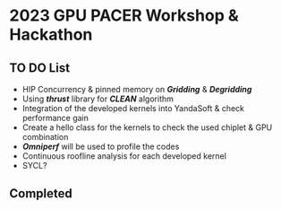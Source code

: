 # 2023 GPU PACER Workshop & Hackathon
## TO DO List
- HIP Concurrency & pinned memory on ***Gridding*** & ***Degridding***
- Using ***thrust*** library for ***CLEAN*** algorithm
- Integration of the developed kernels into YandaSoft & check performance gain
- Create a hello class for the kernels to check the used chiplet & GPU combination
- ***Omniperf*** will be used to profile the codes
- Continuous roofline analysis for each developed kernel 
- SYCL?

## Completed